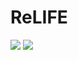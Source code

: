 # ReLIFE
![](https://cdn-images-1.medium.com/max/1000/1*liUiVlrwcuB10MNF9I7Dzg.png)
![](https://cdn-images-1.medium.com/max/800/1*SHmJKPyXAkvUyYz8G7SIaw.gif)
